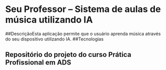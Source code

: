 # Seu Professor – Sistema de aulas de música utilizando IA
##DescriçãoEsta aplicação permite que o usuário aprenda música através do seu dispositivo utilizando IA.
##Tecnologias
## Repositório do projeto do curso Prática Profissional em ADS
